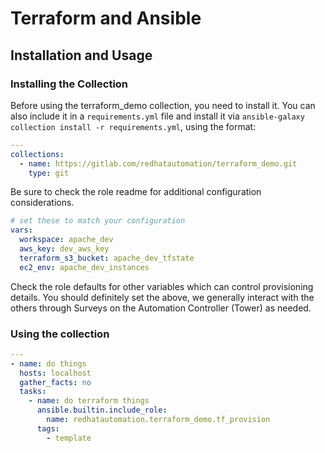 # Terraform and Ansible

## Installation and Usage

### Installing the Collection

Before using the terraform_demo collection, you need to install it.
You can also include it in a `requirements.yml` file and install it via `ansible-galaxy collection install -r requirements.yml`, using the format:

```yaml
---
collections:
  - name: https://gitlab.com/redhatautomation/terraform_demo.git
    type: git
```
Be sure to check the role readme for additional configuration considerations. 

```yaml
# set these to match your configuration
vars:
  workspace: apache_dev
  aws_key: dev_aws_key
  terraform_s3_bucket: apache_dev_tfstate
  ec2_env: apache_dev_instances
```
Check the role defaults for other variables which can control provisioning details.  You should definitely set the above, we generally interact with the others through Surveys on the Automation Controller (Tower) as needed. 
### Using the collection
```yaml
---
- name: do things
  hosts: localhost
  gather_facts: no
  tasks:
    - name: do terraform things
      ansible.builtin.include_role:
        name: redhatautomation.terraform_demo.tf_provision
      tags:
        - template
```

